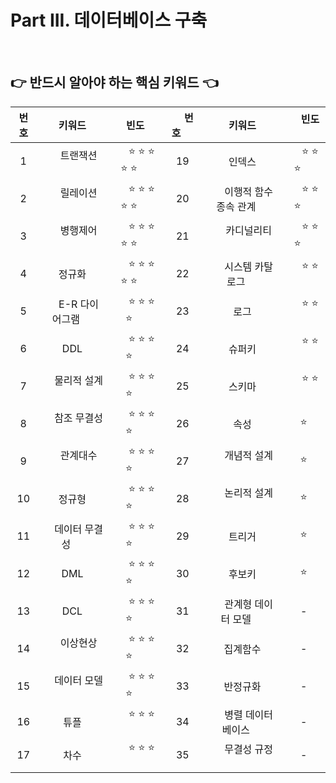 # Part III. 데이터베이스 구축

<br/>

## :point_right: 반드시 알아야 하는 핵심 키워드 :point_left:

|  번호 | &emsp; 키워드 &emsp; | &emsp; 빈도 &emsp; | &emsp; 번호 &emsp; | &emsp; 키워드 &emsp; | &emsp; 빈도 &emsp; |
| :-----------: | :------------: | :------------: | :------------: | :------------: |  :------------: |  
|  1  | &emsp; 트랜잭션 &emsp; | &emsp; :star: :star: :star: :star: :star: &emsp; |  19  | &emsp; 인덱스 &emsp; | &emsp; :star: :star: :star: &emsp; | 
|  2  | &emsp; 릴레이션 &emsp; | &emsp; :star: :star: :star: :star: :star: &emsp; |  20  | &emsp; 이행적 함수 종속 관계 &emsp; | &emsp; :star: :star: :star: &emsp; |
|  3  | &emsp; 병행제어 &emsp; | &emsp; :star: :star: :star: :star: :star: &emsp; |  21  | &emsp; 카디널리티 &emsp; | &emsp; :star: :star: :star: &emsp; |
|  4  | &emsp; 정규화 &emsp; | &emsp; :star: :star: :star: :star: :star: &emsp; |  22  | &emsp; 시스템 카탈로그 &emsp; | &emsp; :star: :star: &emsp; | 
|  5  | &emsp; E-R 다이어그램 &emsp; | &emsp; :star: :star: :star: :star: &emsp; |  23  | &emsp; 로그 &emsp; | &emsp; :star: :star: &emsp; |
|  6  | &emsp; DDL &emsp; | &emsp; :star: :star: :star: :star: &emsp; |  24  | &emsp; 슈퍼키 &emsp; | &emsp; :star: :star: &emsp; |
|  7  | &emsp; 물리적 설계 &emsp; | &emsp; :star: :star: :star: :star: &emsp; |  25  | &emsp; 스키마 &emsp; | &emsp; :star: :star: &emsp; | 
|  8  | &emsp; 참조 무결성 &emsp; | &emsp; :star: :star: :star: :star: &emsp; |  26  | &emsp; 속성 &emsp; | &emsp; :star: &emsp; |
|  9  | &emsp; 관계대수  &emsp; | &emsp; :star: :star: :star: :star: &emsp; |  27  | &emsp; 개념적 설계 &emsp; | &emsp; :star: &emsp; |
|  10  | &emsp; 정규형 &emsp; | &emsp; :star: :star: :star: :star: &emsp; |  28  | &emsp; 논리적 설계 &emsp; | &emsp; :star: &emsp; |
|  11  | &emsp; 데이터 무결성 &emsp; | &emsp; :star: :star: :star: :star: &emsp; |  29  | &emsp; 트리거 &emsp; | &emsp; :star: &emsp; |
|  12  | &emsp; DML &emsp; | &emsp; :star: :star: :star: :star: &emsp; |  30  | &emsp; 후보키 &emsp; | &emsp; :star: &emsp; |
|  13  | &emsp; DCL &emsp; | &emsp; :star: :star: :star: :star: &emsp; |  31  | &emsp; 관계형 데이터 모델 &emsp; | &emsp; - &emsp; |
|  14  | &emsp; 이상현상 &emsp; | &emsp; :star: :star: :star: :star: &emsp; |  32  | &emsp; 집계함수 &emsp; | &emsp; - &emsp; |
|  15  | &emsp; 데이터 모델 &emsp; | &emsp; :star: :star: :star: :star: &emsp; |  33  | &emsp; 반정규화 &emsp; | &emsp; - &emsp; |
|  16  | &emsp; 튜플 &emsp; | &emsp; :star: :star: :star: &emsp; |  34  | &emsp; 병렬 데이터베이스 &emsp; | &emsp; - &emsp; |
|  17  | &emsp; 차수 &emsp; | &emsp; :star: :star: :star: &emsp; |  35  | &emsp; 무결성 규정 &emsp; | &emsp; - &emsp; |






